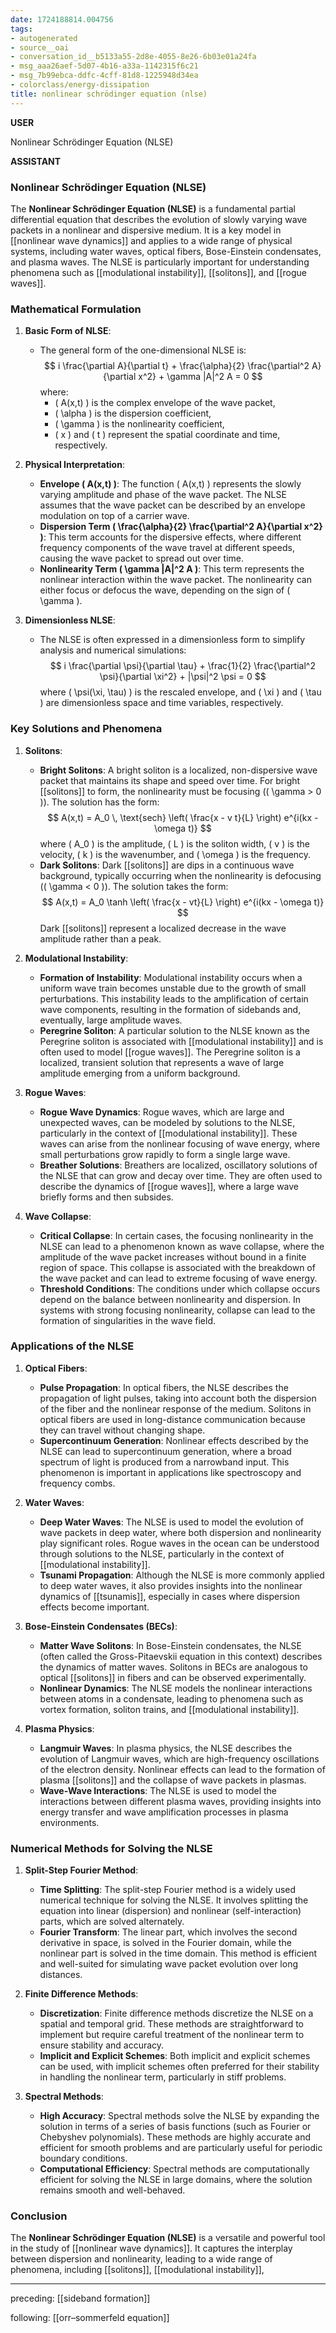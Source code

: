 ```yaml
---
date: 1724188814.004756
tags:
- autogenerated
- source__oai
- conversation_id__b5133a55-2d8e-4055-8e26-6b03e01a24fa
- msg_aaa26aef-5d07-4b16-a33a-1142315f6c21
- msg_7b99ebca-ddfc-4cff-81d8-1225948d34ea
- colorclass/energy-dissipation
title: nonlinear schrödinger equation (nlse)
---
```


**USER**

Nonlinear Schrödinger Equation (NLSE)


**ASSISTANT**

### Nonlinear Schrödinger Equation (NLSE)

The **Nonlinear Schrödinger Equation (NLSE)** is a fundamental partial differential equation that describes the evolution of slowly varying wave packets in a nonlinear and dispersive medium. It is a key model in [[nonlinear wave dynamics]] and applies to a wide range of physical systems, including water waves, optical fibers, Bose-Einstein condensates, and plasma waves. The NLSE is particularly important for understanding phenomena such as [[modulational instability]], [[solitons]], and [[rogue waves]].

### Mathematical Formulation

1. **Basic Form of NLSE**:
   - The general form of the one-dimensional NLSE is:
     $$
     i \frac{\partial A}{\partial t} + \frac{\alpha}{2} \frac{\partial^2 A}{\partial x^2} + \gamma |A|^2 A = 0
     $$
     where:
     - \( A(x,t) \) is the complex envelope of the wave packet,
     - \( \alpha \) is the dispersion coefficient,
     - \( \gamma \) is the nonlinearity coefficient,
     - \( x \) and \( t \) represent the spatial coordinate and time, respectively.

2. **Physical Interpretation**:
   - **Envelope \( A(x,t) \)**: The function \( A(x,t) \) represents the slowly varying amplitude and phase of the wave packet. The NLSE assumes that the wave packet can be described by an envelope modulation on top of a carrier wave.
   - **Dispersion Term \( \frac{\alpha}{2} \frac{\partial^2 A}{\partial x^2} \)**: This term accounts for the dispersive effects, where different frequency components of the wave travel at different speeds, causing the wave packet to spread out over time.
   - **Nonlinearity Term \( \gamma |A|^2 A \)**: This term represents the nonlinear interaction within the wave packet. The nonlinearity can either focus or defocus the wave, depending on the sign of \( \gamma \).

3. **Dimensionless NLSE**:
   - The NLSE is often expressed in a dimensionless form to simplify analysis and numerical simulations:
     $$
     i \frac{\partial \psi}{\partial \tau} + \frac{1}{2} \frac{\partial^2 \psi}{\partial \xi^2} + |\psi|^2 \psi = 0
     $$
     where \( \psi(\xi, \tau) \) is the rescaled envelope, and \( \xi \) and \( \tau \) are dimensionless space and time variables, respectively.

### Key Solutions and Phenomena

1. **Solitons**:
   - **Bright Solitons**: A bright soliton is a localized, non-dispersive wave packet that maintains its shape and speed over time. For bright [[solitons]] to form, the nonlinearity must be focusing (\( \gamma > 0 \)). The solution has the form:
     $$
     A(x,t) = A_0 \, \text{sech} \left( \frac{x - v t}{L} \right) e^{i(kx - \omega t)}
     $$
     where \( A_0 \) is the amplitude, \( L \) is the soliton width, \( v \) is the velocity, \( k \) is the wavenumber, and \( \omega \) is the frequency.
   - **Dark Solitons**: Dark [[solitons]] are dips in a continuous wave background, typically occurring when the nonlinearity is defocusing (\( \gamma < 0 \)). The solution takes the form:
     $$
     A(x,t) = A_0 \tanh \left( \frac{x - vt}{L} \right) e^{i(kx - \omega t)}
     $$
     Dark [[solitons]] represent a localized decrease in the wave amplitude rather than a peak.

2. **Modulational Instability**:
   - **Formation of Instability**: Modulational instability occurs when a uniform wave train becomes unstable due to the growth of small perturbations. This instability leads to the amplification of certain wave components, resulting in the formation of sidebands and, eventually, large amplitude waves.
   - **Peregrine Soliton**: A particular solution to the NLSE known as the Peregrine soliton is associated with [[modulational instability]] and is often used to model [[rogue waves]]. The Peregrine soliton is a localized, transient solution that represents a wave of large amplitude emerging from a uniform background.

3. **Rogue Waves**:
   - **Rogue Wave Dynamics**: Rogue waves, which are large and unexpected waves, can be modeled by solutions to the NLSE, particularly in the context of [[modulational instability]]. These waves can arise from the nonlinear focusing of wave energy, where small perturbations grow rapidly to form a single large wave.
   - **Breather Solutions**: Breathers are localized, oscillatory solutions of the NLSE that can grow and decay over time. They are often used to describe the dynamics of [[rogue waves]], where a large wave briefly forms and then subsides.

4. **Wave Collapse**:
   - **Critical Collapse**: In certain cases, the focusing nonlinearity in the NLSE can lead to a phenomenon known as wave collapse, where the amplitude of the wave packet increases without bound in a finite region of space. This collapse is associated with the breakdown of the wave packet and can lead to extreme focusing of wave energy.
   - **Threshold Conditions**: The conditions under which collapse occurs depend on the balance between nonlinearity and dispersion. In systems with strong focusing nonlinearity, collapse can lead to the formation of singularities in the wave field.

### Applications of the NLSE

1. **Optical Fibers**:
   - **Pulse Propagation**: In optical fibers, the NLSE describes the propagation of light pulses, taking into account both the dispersion of the fiber and the nonlinear response of the medium. Solitons in optical fibers are used in long-distance communication because they can travel without changing shape.
   - **Supercontinuum Generation**: Nonlinear effects described by the NLSE can lead to supercontinuum generation, where a broad spectrum of light is produced from a narrowband input. This phenomenon is important in applications like spectroscopy and frequency combs.

2. **Water Waves**:
   - **Deep Water Waves**: The NLSE is used to model the evolution of wave packets in deep water, where both dispersion and nonlinearity play significant roles. Rogue waves in the ocean can be understood through solutions to the NLSE, particularly in the context of [[modulational instability]].
   - **Tsunami Propagation**: Although the NLSE is more commonly applied to deep water waves, it also provides insights into the nonlinear dynamics of [[tsunamis]], especially in cases where dispersion effects become important.

3. **Bose-Einstein Condensates (BECs)**:
   - **Matter Wave Solitons**: In Bose-Einstein condensates, the NLSE (often called the Gross-Pitaevskii equation in this context) describes the dynamics of matter waves. Solitons in BECs are analogous to optical [[solitons]] in fibers and can be observed experimentally.
   - **Nonlinear Dynamics**: The NLSE models the nonlinear interactions between atoms in a condensate, leading to phenomena such as vortex formation, soliton trains, and [[modulational instability]].

4. **Plasma Physics**:
   - **Langmuir Waves**: In plasma physics, the NLSE describes the evolution of Langmuir waves, which are high-frequency oscillations of the electron density. Nonlinear effects can lead to the formation of plasma [[solitons]] and the collapse of wave packets in plasmas.
   - **Wave-Wave Interactions**: The NLSE is used to model the interactions between different plasma waves, providing insights into energy transfer and wave amplification processes in plasma environments.

### Numerical Methods for Solving the NLSE

1. **Split-Step Fourier Method**:
   - **Time Splitting**: The split-step Fourier method is a widely used numerical technique for solving the NLSE. It involves splitting the equation into linear (dispersion) and nonlinear (self-interaction) parts, which are solved alternately.
   - **Fourier Transform**: The linear part, which involves the second derivative in space, is solved in the Fourier domain, while the nonlinear part is solved in the time domain. This method is efficient and well-suited for simulating wave packet evolution over long distances.

2. **Finite Difference Methods**:
   - **Discretization**: Finite difference methods discretize the NLSE on a spatial and temporal grid. These methods are straightforward to implement but require careful treatment of the nonlinear term to ensure stability and accuracy.
   - **Implicit and Explicit Schemes**: Both implicit and explicit schemes can be used, with implicit schemes often preferred for their stability in handling the nonlinear term, particularly in stiff problems.

3. **Spectral Methods**:
   - **High Accuracy**: Spectral methods solve the NLSE by expanding the solution in terms of a series of basis functions (such as Fourier or Chebyshev polynomials). These methods are highly accurate and efficient for smooth problems and are particularly useful for periodic boundary conditions.
   - **Computational Efficiency**: Spectral methods are computationally efficient for solving the NLSE in large domains, where the solution remains smooth and well-behaved.

### Conclusion

The **Nonlinear Schrödinger Equation (NLSE)** is a versatile and powerful tool in the study of [[nonlinear wave dynamics]]. It captures the interplay between dispersion and nonlinearity, leading to a wide range of phenomena, including [[solitons]], [[modulational instability]],


---

preceding: [[sideband formation]]  


following: [[orr–sommerfeld equation]]